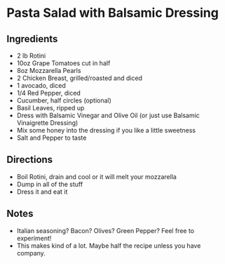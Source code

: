 # Pasta Salad with Balsamic Dressing
## Ingredients
- 2 lb Rotini
- 10oz Grape Tomatoes cut in half
- 8oz Mozzarella Pearls
- 2 Chicken Breast, grilled/roasted and diced
- 1 avocado, diced
- 1/4 Red Pepper, diced
- Cucumber, half circles (optional)
- Basil Leaves, ripped up
- Dress with Balsamic Vinegar and Olive Oil (or just use Balsamic Vinaigrette Dressing)
- Mix some honey into the dressing if you like a little sweetness
- Salt and Pepper to taste
## Directions
- Boil Rotini, drain and cool or it will melt your mozzarella
- Dump in all of the stuff
- Dress it and eat it
## Notes
- Italian seasoning? Bacon? Olives? Green Pepper? Feel free to experiment!
- This makes kind of a lot. Maybe half the recipe unless you have company.
